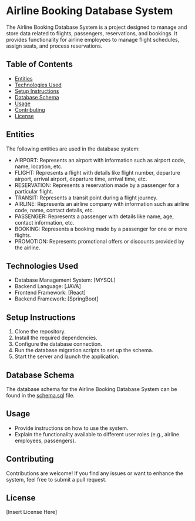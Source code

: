 # Airline Booking Database System

The Airline Booking Database System is a project designed to manage and store data related to flights, passengers, reservations, and bookings. It provides functionality for airline employees to manage flight schedules, assign seats, and process reservations.

## Table of Contents

- [Entities](#entities)
- [Technologies Used](#technologies-used)
- [Setup Instructions](#setup-instructions)
- [Database Schema](#database-schema)
- [Usage](#usage)
- [Contributing](#contributing)
- [License](#license)

## Entities

The following entities are used in the database system:

- AIRPORT: Represents an airport with information such as airport code, name, location, etc.
- FLIGHT: Represents a flight with details like flight number, departure airport, arrival airport, departure time, arrival time, etc.
- RESERVATION: Represents a reservation made by a passenger for a particular flight.
- TRANSIT: Represents a transit point during a flight journey.
- AIRLINE: Represents an airline company with information such as airline code, name, contact details, etc.
- PASSENGER: Represents a passenger with details like name, age, contact information, etc.
- BOOKING: Represents a booking made by a passenger for one or more flights.
- PROMOTION: Represents promotional offers or discounts provided by the airline.

## Technologies Used

- Database Management System: [MYSQL]
- Backend Language: [JAVA]
- Frontend Framework: [React]
- Backend Framework: [SpringBoot]

## Setup Instructions

1. Clone the repository.
2. Install the required dependencies.
3. Configure the database connection.
4. Run the database migration scripts to set up the schema.
5. Start the server and launch the application.

## Database Schema

The database schema for the Airline Booking Database System can be found in the [schema.sql](./schema.sql) file.

## Usage

- Provide instructions on how to use the system.
- Explain the functionality available to different user roles (e.g., airline employees, passengers).

## Contributing

Contributions are welcome! If you find any issues or want to enhance the system, feel free to submit a pull request.

## License

[Insert License Here]


